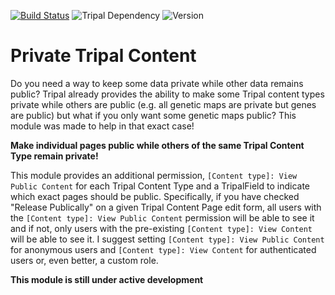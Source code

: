 [![Build Status](https://travis-ci.org/UofS-Pulse-Binfo/private_biodata.svg?branch=master)](https://travis-ci.org/UofS-Pulse-Binfo/private_biodata)
![Tripal Dependency](https://img.shields.io/badge/tripal-%3E=3.0-brightgreen)
![Version](https://img.shields.io/badge/version-DEVELOPMENT-yellow)

# Private Tripal Content

Do you need a way to keep some data private while other data remains public? Tripal already provides the ability to make some Tripal content types private while others are public (e.g. all genetic maps are private but genes are public) but what if you only want some genetic maps public? This module was made to help in that exact case!

**Make individual pages public while others of the same Tripal Content Type remain private!**

This module provides an additional permission, `[Content type]: View Public Content` for each Tripal Content Type and a TripalField to indicate which exact pages should be public. Specifically, if you have checked "Release Publically" on a given Tripal Content Page edit form, all users with the `[Content type]: View Public Content` permission will be able to see it and if not, only users with the pre-existing `[Content type]: View Content` will be able to see it. I suggest setting `[Content type]: View Public Content` for anonymous users and `[Content type]: View Content` for authenticated users or, even better, a custom role.

**This module is still under active development**
